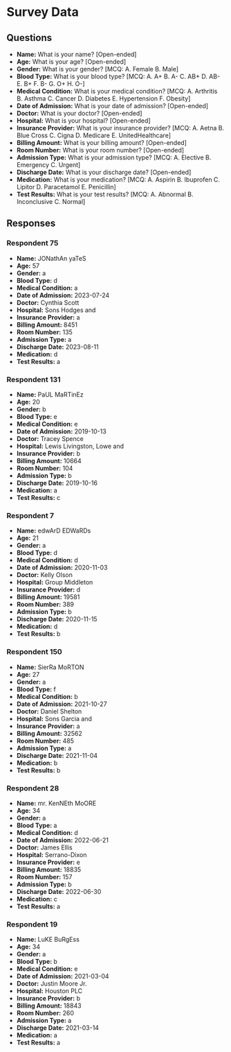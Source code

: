 # Survey Data

## Questions

- **Name:** What is your name? [Open-ended]
- **Age:** What is your age? [Open-ended]
- **Gender:** What is your gender? [MCQ: A. Female B. Male]
- **Blood Type:** What is your blood type? [MCQ: A. A+ B. A- C. AB+ D. AB- E. B+ F. B- G. O+ H. O-]
- **Medical Condition:** What is your medical condition? [MCQ: A. Arthritis B. Asthma C. Cancer D. Diabetes E. Hypertension F. Obesity]
- **Date of Admission:** What is your date of admission? [Open-ended]
- **Doctor:** What is your doctor? [Open-ended]
- **Hospital:** What is your hospital? [Open-ended]
- **Insurance Provider:** What is your insurance provider? [MCQ: A. Aetna B. Blue Cross C. Cigna D. Medicare E. UnitedHealthcare]
- **Billing Amount:** What is your billing amount? [Open-ended]
- **Room Number:** What is your room number? [Open-ended]
- **Admission Type:** What is your admission type? [MCQ: A. Elective B. Emergency C. Urgent]
- **Discharge Date:** What is your discharge date? [Open-ended]
- **Medication:** What is your medication? [MCQ: A. Aspirin B. Ibuprofen C. Lipitor D. Paracetamol E. Penicillin]
- **Test Results:** What is your test results? [MCQ: A. Abnormal B. Inconclusive C. Normal]

## Responses

### Respondent 75

- **Name:** JONathAn yaTeS
- **Age:** 57
- **Gender:** a
- **Blood Type:** d
- **Medical Condition:** a
- **Date of Admission:** 2023-07-24
- **Doctor:** Cynthia Scott
- **Hospital:** Sons Hodges and
- **Insurance Provider:** a
- **Billing Amount:** 8451
- **Room Number:** 135
- **Admission Type:** a
- **Discharge Date:** 2023-08-11
- **Medication:** d
- **Test Results:** a

### Respondent 131

- **Name:** PaUL MaRTinEz
- **Age:** 20
- **Gender:** b
- **Blood Type:** e
- **Medical Condition:** e
- **Date of Admission:** 2019-10-13
- **Doctor:** Tracey Spence
- **Hospital:** Lewis Livingston, Lowe and
- **Insurance Provider:** b
- **Billing Amount:** 10664
- **Room Number:** 104
- **Admission Type:** b
- **Discharge Date:** 2019-10-16
- **Medication:** a
- **Test Results:** c

### Respondent 7

- **Name:** edwArD EDWaRDs
- **Age:** 21
- **Gender:** a
- **Blood Type:** d
- **Medical Condition:** d
- **Date of Admission:** 2020-11-03
- **Doctor:** Kelly Olson
- **Hospital:** Group Middleton
- **Insurance Provider:** d
- **Billing Amount:** 19581
- **Room Number:** 389
- **Admission Type:** b
- **Discharge Date:** 2020-11-15
- **Medication:** d
- **Test Results:** b

### Respondent 150

- **Name:** SierRa MoRTON
- **Age:** 27
- **Gender:** a
- **Blood Type:** f
- **Medical Condition:** b
- **Date of Admission:** 2021-10-27
- **Doctor:** Daniel Shelton
- **Hospital:** Sons Garcia and
- **Insurance Provider:** a
- **Billing Amount:** 32562
- **Room Number:** 485
- **Admission Type:** a
- **Discharge Date:** 2021-11-04
- **Medication:** b
- **Test Results:** b

### Respondent 28

- **Name:** mr. KenNEth MoORE
- **Age:** 34
- **Gender:** a
- **Blood Type:** a
- **Medical Condition:** d
- **Date of Admission:** 2022-06-21
- **Doctor:** James Ellis
- **Hospital:** Serrano-Dixon
- **Insurance Provider:** e
- **Billing Amount:** 18835
- **Room Number:** 157
- **Admission Type:** b
- **Discharge Date:** 2022-06-30
- **Medication:** c
- **Test Results:** a

### Respondent 19

- **Name:** LuKE BuRgEss
- **Age:** 34
- **Gender:** a
- **Blood Type:** b
- **Medical Condition:** e
- **Date of Admission:** 2021-03-04
- **Doctor:** Justin Moore Jr.
- **Hospital:** Houston PLC
- **Insurance Provider:** b
- **Billing Amount:** 18843
- **Room Number:** 260
- **Admission Type:** a
- **Discharge Date:** 2021-03-14
- **Medication:** a
- **Test Results:** a

